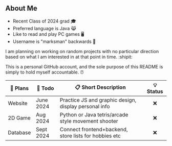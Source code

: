 ## About Me

- Recent Class of 2024 grad :mortar_board:
- Preferred language is Java :joy_cat:
- Like to read and play PC games :desktop_computer:
- Username is "marksman" backwards :bow_and_arrow:

I am planning on working on random projects with no particular direction based on what I am interested in at that point in time. :shipit:

This is a personal GitHub account, and the sole purpose of this README is simply to hold myself accountable. :alarm_clock:

| :memo: Plans | :date: Todo | :clipboard: Short Description                         | :bulb: Status |
| -------------| ----------- | ----------------------------------------------------- | :-----------: |
| Website      | June 2024   | Practice JS and graphic design, display personal info | :x:           |
| 2D Game      | Aug 2024    | Python or Java tetris/arcade style movement shooter   | :x:           |
| Database     | Sept 2024   | Connect frontend+backend, store lists for hobbies etc | :x:           |
